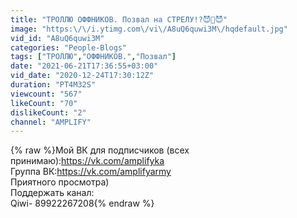 ```yaml
---
title: "ТРОЛЛЮ ОФФНИКОВ. Позвал на СТРЕЛУ!?😈👿😈"
image: "https:\/\/i.ytimg.com\/vi\/A8uQ6quwi3M\/hqdefault.jpg"
vid_id: "A8uQ6quwi3M"
categories: "People-Blogs"
tags: ["ТРОЛЛЮ","ОФФНИКОВ.","Позвал"]
date: "2021-06-21T17:36:55+03:00"
vid_date: "2020-12-24T17:30:12Z"
duration: "PT4M32S"
viewcount: "567"
likeCount: "70"
dislikeCount: "2"
channel: "AMPLIFY"
---
```

{% raw %}Мой ВК для подписчиков (всех принимаю):<a rel="nofollow" target="blank" href="https://vk.com/amplifyka">https://vk.com/amplifyka</a><br />Группа ВК:<a rel="nofollow" target="blank" href="https://vk.com/amplifyarmy">https://vk.com/amplifyarmy</a><br />Приятного просмотра)<br />Поддержать канал: <br />Qiwi- 89922267208{% endraw %}
